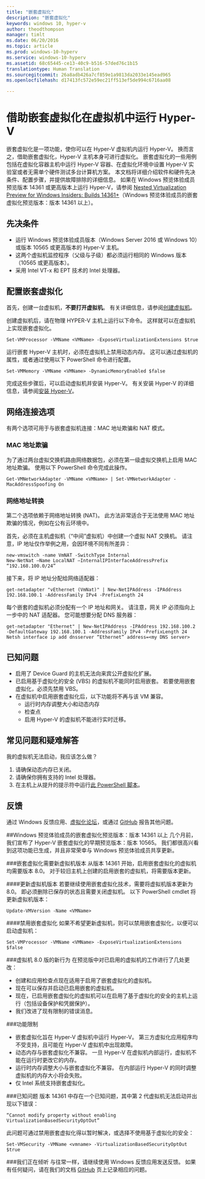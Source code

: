 ```yaml
---
title: "嵌套虚拟化"
description: "嵌套虚拟化"
keywords: windows 10, hyper-v
author: theodthompson
manager: timlt
ms.date: 06/20/2016
ms.topic: article
ms.prod: windows-10-hyperv
ms.service: windows-10-hyperv
ms.assetid: 68c65445-ce13-40c9-b516-57ded76c1b15
translationtype: Human Translation
ms.sourcegitcommit: 26a8adb426a7cf859e1a9813da2033e145ead965
ms.openlocfilehash: d17413fc572e59ec21ff513ef5de994c6716aa08

---
```


# 借助嵌套虚拟化在虚拟机中运行 Hyper-V

嵌套虚拟化是一项功能，使你可以在 Hyper-V 虚拟机内运行 Hyper-V。 换而言之，借助嵌套虚拟化，Hyper-V 主机本身可进行虚拟化。 嵌套虚拟化的一些用例包括在虚拟化容器主机中运行 Hyper-V 容器、在虚拟化环境中设置 Hyper-V 实验室或者无需单个硬件测试多台计算机方案。 本文档将详细介绍软件和硬件先决条件、配置步骤，并提供故障排除的详细信息。 如果在 Windows 预览体验成员预览版本 14361 或更高版本上运行 Hyper-V，请参阅 [Nested Virtualization Preview for Windows Insiders: Builds 14361+](https://msdn.microsoft.com/en-us/virtualization/hyperv_on_windows/user_guide/nesting#nested-virtualization-preview-for-windows-insiders-builds-14361-)（Windows 预览体验成员的嵌套虚拟化预览版本：版本 14361 以上）。

## 先决条件

- 运行 Windows 预览体验成员版本（Windows Server 2016 或 Windows 10）或版本 10565 或更高版本的 Hyper-V 主机。
- 这两个虚拟机监控程序（父级与子级）都必须运行相同的 Windows 版本（10565 或更高版本）。
- 采用 Intel VT-x 和 EPT 技术的 Intel 处理器。

## 配置嵌套虚拟化

首先，创建一台虚拟机，**不要打开虚拟机**。 有关详细信息，请参阅[创建虚拟机](../quick_start/walkthrough_create_vm.md)。

创建虚拟机后，请在物理 HYPER-V 主机上运行以下命令。 这样就可以在虚拟机上实现嵌套虚拟化。

```none
Set-VMProcessor -VMName <VMName> -ExposeVirtualizationExtensions $true
```
运行嵌套 Hyper-V 主机时，必须在虚拟机上禁用动态内存。 这可以通过虚拟机的属性，或者通过使用以下 PowerShell 命令进行配置。
```none
Set-VMMemory -VMName <VMName> -DynamicMemoryEnabled $false
```

完成这些步骤后，可以启动虚拟机并安装 Hyper-V。 有关安装 Hyper-V 的详细信息，请参阅[安装 Hyper-V]( https://msdn.microsoft.com/en-us/virtualization/hyperv_on_windows/quick_start/walkthrough_install)。

## 网络连接选项
有两个选项可用于与嵌套虚拟机连接：MAC 地址欺骗和 NAT 模式。

### MAC 地址欺骗
为了通过两台虚拟交换机路由网络数据包，必须在第一级虚拟交换机上启用 MAC 地址欺骗。 使用以下 PowerShell 命令完成此操作。

```none
Get-VMNetworkAdapter -VMName <VMName> | Set-VMNetworkAdapter -MacAddressSpoofing On
```
### 网络地址转换
第二个选项依赖于网络地址转换 (NAT)。 此方法非常适合于无法使用 MAC 地址欺骗的情况，例如在公有云环境中。

首先，必须在主机虚拟机（“中间”虚拟机）中创建一个虚拟 NAT 交换机。 请注意，IP 地址仅作举例之用，会因环境不同有所差异：
```none
new-vmswitch -name VmNAT -SwitchType Internal
New-NetNat –Name LocalNAT –InternalIPInterfaceAddressPrefix “192.168.100.0/24”
```
接下来，将 IP 地址分配给网络适配器：
```none
get-netadapter "vEthernet (VmNat)" | New-NetIPAddress -IPAddress 192.168.100.1 -AddressFamily IPv4 -PrefixLength 24
```
每个嵌套的虚拟机必须分配有一个 IP 地址和网关。 请注意，网关 IP 必须指向上一步中的 NAT 适配器。 您可能想要分配 DNS 服务器：
```none
get-netadapter "Ethernet" | New-NetIPAddress -IPAddress 192.168.100.2 -DefaultGateway 192.168.100.1 -AddressFamily IPv4 -PrefixLength 24
Netsh interface ip add dnsserver “Ethernet” address=<my DNS server>
```


## 已知问题

- 启用了 Device Guard 的主机无法向来宾公开虚拟化扩展。
- 已启用基于虚拟化的安全 (VBS) 的虚拟机不能同时启用嵌套。 若要使用嵌套虚拟化，必须先禁用 VBS。
- 在虚拟机中启用嵌套虚拟化后，以下功能将不再与该 VM 兼容。  
  * 运行时内存调整大小和动态内存
  * 检查点
  * 启用 Hyper-V 的虚拟机不能进行实时迁移。

## 常见问题和疑难解答

我的虚拟机无法启动，我应该怎么做？

1. 请确保动态内存已关闭。
2. 请确保你拥有支持的 Intel 处理器。
3. 在主机上从提升的提示符中运行[此 PowerShell 脚本](https://raw.githubusercontent.com/Microsoft/Virtualization-Documentation/master/hyperv-tools/Nested/Get-NestedVirtStatus.ps1)。

## 反馈

通过 Windows 反馈应用、[虚拟化论坛](https://social.technet.microsoft.com/Forums/windowsserver/En-us/home?forum=winserverhyperv)，或通过 [GitHub](https://github.com/Microsoft/Virtualization-Documentation) 报告其他问题。

##Windows 预览体验成员的嵌套虚拟化预览版本：版本 14361 以上
几个月前，我们宣布了 Hyper-V 嵌套虚拟化的早期预览版本：版本 10565。 我们都很高兴看到这项功能已生成，并且非常荣幸与 Windows 预览体验成员共享更新。

###嵌套虚拟化需要新虚拟机版本
从版本 14361 开始，启用嵌套虚拟化的虚拟机均需要版本 8.0。 对于较旧主机上创建的启用嵌套的虚拟机，将需要版本更新。 

####更新虚拟机版本
若要继续使用嵌套虚拟化技术，需要将虚拟机版本更新为 8.0。 即必须删除已保存的状态且需要关闭虚拟机。 以下 PowerShell cmdlet 将更新虚拟机版本：
```none
Update-VMVersion -Name <VMName>
```
####禁用嵌套虚拟化
如果不希望更新虚拟机，则可以禁用嵌套虚拟化，以便可以启动虚拟机：
```none
Set-VMProcessor -VMName <VMName> -ExposeVirtualizationExtensions $false
```

###虚拟机 8.0 版的新行为 
在预览版中对已启用的虚拟机的工作进行了几处更改：
-   创建和应用检查点现在适用于启用了嵌套虚拟化的虚拟机。
-   现在可以保存并启动已启用嵌套的虚拟机。
-   现在，已启用嵌套虚拟化的虚拟机可以在启用了基于虚拟化的安全的主机上运行（包括设备保护和凭据保护）。
-   我们改进了现有限制的错误消息。

###功能限制
-   嵌套虚拟化旨在 Hyper-V 虚拟机中运行 Hyper-V。 第三方虚拟化应用程序均不受支持，且可能在 Hyper-V 虚拟机中出现故障。
-   动态内存与嵌套虚拟化不兼容。 一旦 Hyper-V 在虚拟机内部运行，虚拟机不能在运行时更改它的内存。 
-   运行时内存调整大小与嵌套虚拟化不兼容。 在内部运行 Hyper-V 的同时调整虚拟机的内存大小将会失败。 
-   仅 Intel 系统支持嵌套虚拟化。

###已知问题
版本 14361 中存在一个已知问题，其中第 2 代虚拟机无法启动并出现以下错误：
```none
“Cannot modify property without enabling VirtualizationBasedSecurityOptOut”
```
此问题可通过禁用嵌套虚拟化得以暂时解决，或选择不使用基于虚拟化的安全：
```none
Set-VMSecurity -VMName <vmname> -VirtualizationBasedSecurityOptOut $true
```

###我们正在倾听
与往常一样，请继续使用 Windows 反馈应用发送反馈。 如果有任何疑问，请在我们的文档 [GitHub](https://github.com/Microsoft/Virtualization-Documentation) 页上记录相应的问题。 



<!--HONumber=Jul16_HO1-->


